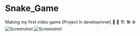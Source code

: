 # Snake_Game
Making my first video game 
[Project in developmnet] 👷 🔧 🏗️ 🛠️  ⚙️
![Screenshot](https://github.com/Panhakonpapa/Hyprland-dotfile-/blob/main/screenshot/rofi.jpg)
![Screenshot](https://github.com/Panhakonpapa/Hyprland-dotfile-/blob/main/screenshot/home.jpg)
